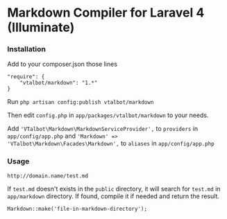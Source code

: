 # Markdown Compiler for Laravel 4 (Illuminate)

### Installation

Add to your composer.json those lines

    "require": {
        "vtalbot/markdown": "1.*"
    }

Run `php artisan config:publish vtalbot/markdown`

Then edit `config.php` in `app/packages/vtalbot/markdown` to your needs.

Add `'VTalbot\Markdown\MarkdownServiceProvider',` to `providers` in `app/config/app.php`
and `'Markdown' => 'VTalbot\Markdown\Facades\Markdown',` to `aliases` in `app/config/app.php`

### Usage

    http://domain.name/test.md

If `test.md` doesn't exists in the `public` directory, it will search for `test.md` in `app/markdown` directory.
If found, compile it if needed and return the result.

    Markdown::make('file-in-markdown-directory');
